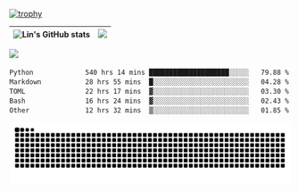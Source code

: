 [![trophy](https://github-profile-trophy.vercel.app/?username=ocss884&column=7)](https://github.com/ocss884)

| ![Lin's GitHub stats](https://github-readme-stats.vercel.app/api?username=ocss884&show_icons=true&hide_border=True&count_private=true) | ![](https://github-readme-streak-stats.herokuapp.com?user=ocss884&hide_border=true&date_format=M%20j%5B%2C%20Y%5D&ring=7EDDCF&fire=7EDDCF") |
| ------------------------------------------------------------ | ------------------------------------------------------------ |

![](https://komarev.com/ghpvc/?username=ocss884&color=brightgreen)

<!--START_SECTION:waka-->

```txt
Python             540 hrs 14 mins ████████████████████░░░░░   79.88 %
Markdown           28 hrs 55 mins  █░░░░░░░░░░░░░░░░░░░░░░░░   04.28 %
TOML               22 hrs 17 mins  ▓░░░░░░░░░░░░░░░░░░░░░░░░   03.30 %
Bash               16 hrs 24 mins  ▓░░░░░░░░░░░░░░░░░░░░░░░░   02.43 %
Other              12 hrs 32 mins  ▒░░░░░░░░░░░░░░░░░░░░░░░░   01.85 %
```

<!--END_SECTION:waka-->

<p align="center">
   <img src="https://github.com/ocss884/ocss884/blob/output/github-snake.svg" alt="snake">
</p>
